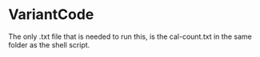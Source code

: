 VariantCode
======

The only .txt file that is needed to run this, is the cal-count.txt in the same folder as the shell 
script.
